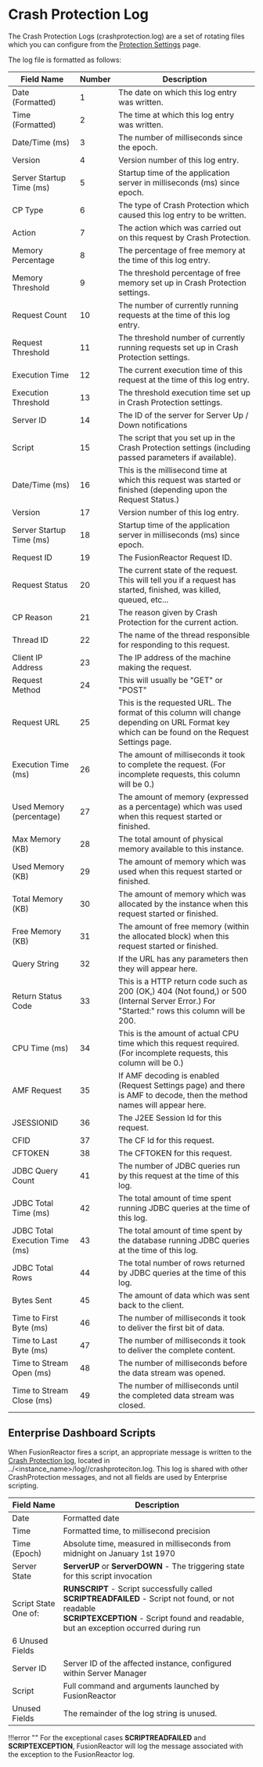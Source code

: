 # Crash Protection Log

The Crash Protection Logs (crashprotection.log) are a set of rotating files which you can
configure from the [Protection
Settings](../../Crash-Protection/Settings.md) page.

The log file is formatted as follows:

|Field Name|Number|Description|
|--- |--- |--- |
|Date (Formatted)|1|The date on which this log entry was written.|
|Time (Formatted)|2|The time at which this log entry was written.|
|Date/Time (ms)|3|The number of milliseconds since the epoch.|
|Version|4|Version number of this log entry.|
|Server Startup Time (ms)|5|Startup time of the application server in milliseconds (ms) since epoch.|
|CP Type|6|The type of Crash Protection which caused this log entry to be written.|
|Action|7|The action which was carried out on this request by Crash Protection.|
|Memory Percentage|8|The percentage of free memory at the time of this log entry.|
|Memory Threshold|9|The threshold percentage of free memory set up in Crash Protection settings.|
|Request Count|10|The number of currently running requests at the time of this log entry.|
|Request Threshold|11|The threshold number of currently running requests set up in Crash Protection settings.|
|Execution Time|12|The current execution time of this request at the time of this log entry.|
|Execution Threshold|13|The threshold execution time set up in Crash Protection settings.|
|Server ID|14|The ID of the server for Server Up / Down notifications|
|Script|15|The script that you set up in the Crash Protection settings (including passed parameters if available).|
|Date/Time (ms)|16|This is the millisecond time at which this request was started or finished (depending upon the Request Status.)|
|Version|17|Version number of this log entry.|
|Server Startup Time (ms)|18|Startup time of the application server in milliseconds (ms) since epoch.|
|Request ID|19|The FusionReactor Request ID.|
|Request Status|20|The current state of the request. This will tell you if a request has started, finished, was killed, queued, etc...|
|CP Reason|21|The reason given by Crash Protection for the current action.|
|Thread ID|22|The name of the thread responsible for responding to this request.|
|Client IP Address|23|The IP address of the machine making the request.|
|Request Method|24|This will usually be "GET" or "POST"|
|Request URL|25|This is the requested URL. The format of this column will change depending on URL Format key which can be found on the Request Settings page.|
|Execution Time (ms)|26|The amount of milliseconds it took to complete the request. (For incomplete requests, this column will be 0.)|
|Used Memory (percentage)|27|The amount of memory (expressed as a percentage) which was used when this request started or finished.|
|Max Memory (KB)|28|The total amount of physical memory available to this instance.|
|Used Memory (KB)|29|The amount of memory which was used when this request started or finished.|
|Total Memory (KB)|30|The amount of memory which was allocated by the instance when this request started or finished.|
|Free Memory (KB)|31|The amount of free memory (within the allocated block) when this request started or finished.|
|Query String|32|If the URL has any parameters then they will appear here.|
|Return Status Code|33|This is a HTTP return code such as 200 (OK,) 404 (Not found,) or 500 (Internal Server Error.) For "Started:" rows this column will be 200.|
|CPU Time (ms)|34|This is the amount of actual CPU time which this request required. (For incomplete requests, this column will be 0.)|
|AMF Request|35|If AMF decoding is enabled (Request Settings page) and there is AMF to decode, then the method names will appear here.|
|JSESSIONID|36|The J2EE Session Id for this request.|
|CFID|37|The CF Id for this request.|
|CFTOKEN|38|The CFTOKEN for this request.|
|JDBC Query Count|41|The number of JDBC queries run by this request at the time of this log.|
|JDBC Total Time (ms)|42|The total amount of time spent running JDBC queries at the time of this log.|
|JDBC Total Execution Time (ms)|43|The total amount of time spent by the database running JDBC queries at the time of this log.|
|JDBC Total Rows|44|The total number of rows returned by JDBC queries at the time of this log.|
|Bytes Sent|45|The amount of data which was sent back to the client.|
|Time to First Byte (ms)|46|The number of milliseconds it took to deliver the first bit of data.|
|Time to Last Byte (ms)|47|The number of milliseconds it took to deliver the complete content.|
|Time to Stream Open (ms)|48|The number of milliseconds before the data stream was opened.|
|Time to Stream Close (ms)|49|The number of milliseconds until the completed data stream was closed.|

## Enterprise Dashboard Scripts

When FusionReactor fires a script, an appropriate message is written to
the [Crash Protection log](Crash-Protection-Log.md), located in 
../<instance_name>/log/<timestamp>/crashproteciton.log.
This log is shared with other CrashProtection messages, and not all
fields are used by Enterprise scripting.

|Field Name|Description|
|--- |--- |
|Date|Formatted date|
|Time|Formatted time, to millisecond precision|
|Time (Epoch)|Absolute time, measured in milliseconds from midnight on January 1st 1970|
|Server State| **ServerUP** or **ServerDOWN** - The triggering state for this script invocation|
|Script State<br>One of:|**RUNSCRIPT** - Script successfully called<br>**SCRIPTREADFAILED** - Script not found, or not readable<br>**SCRIPTEXCEPTION** - Script found and readable, but an exception occurred during run|
|6 Unused Fields||
|Server ID|Server ID of the affected instance, configured within Server Manager|
|Script|Full command and arguments launched by FusionReactor|
|Unused Fields|The remainder of the log string is unused.|

!!!error ""
    For the exceptional cases **SCRIPTREADFAILED** and **SCRIPTEXCEPTION**,
    FusionReactor will log the message associated with the exception to the
    FusionReactor log.
